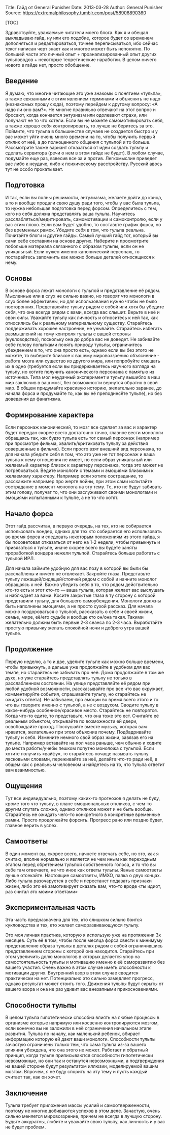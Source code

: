 Title: Гайд от General Punisher
Date: 2013-03-28
Author: General Punisher
Source: https://extremalphilosophy.tumblr.com/post/58906890360

[TOC]

Здравствуйте, уважаемые читатели моего блога. Как я и обещал выкладываю гайд, ну или его подобие, которое будет со временем дополняться и редактироваться, точнее переписываться, ибо сейчас текст написан черт знает как и многое может быть непонятно. По большей части это личный опыт + проанализированный опыт других тульповодов + некоторые теоретические наработки. В целом ничего нового в гайде нет, просто обобщение.

## Введение

Я думаю, что многие читающие это уже знакомы с понятием «тульпа», а также связанными с этим явлением терминами и объяснять не надо (незнакомых прошу сюда), поэтому перейдем к другому вопросу: «А надо ли оно вам?». Не многие правильно отвечают на этот вопрос и бросают, когда кончается энтузиазм или одолевают страхи, или получают не то что хотели. Если вы не можете самомотивировать себя, а также хорошо себя контролировать, то лучше не беритесь за это. Поймите, что тульпа в большинстве случаев не создается быстро и у вас может уйти очень много времени на то, чтобы получить первый отклик от неё, а до полноценного общения с тульпой и то больше. Рассмотрите также вариант отказаться от идеи создать тульпу и сделать сервитора (речи о нем в этом гайде не будет). В любом случае, подумайте еще раз, взвесив все за и против. Легкомыслие приведет вас либо к неудаче, либо к психическому расстройству. Русский авось тут не особо прокатывает.

## Подготовка

И так, если вы полны решимости, энтузиазма, желаете дойти до конца, а то и вообще продали свою душу ради того, чтобы у вас была тульпа, то нужна небольшая подготовка перед форсом. Определитесь с тем, кого из себя должна представлять ваша тульпа. Научитесь расслабляться/медитировать, самомотивации и самоконтролю, если у вас этим плохо. Если вам будет удобно, то составьте график форса, но без временных рамок. Убедите себя в том, что тульпа реальна. Почитайте блоги и другие гайды. Самый лучший гайд тот, который вы сами себе составили на основе других. Наберите и просмотрите побольше материала связанного с образом тульпы, если он не уникальный. Если нужен именно канонический персонаж, то постарайтесь запомнить как можно больше деталей относящихся к нему.

## Основы

В основе форса лежат монологи с тульпой и представление её рядом. Мысленные или в слух не сильно важно, но говорят что монологи в слух более эффективны, но для использования нужно чтобы не было посторонних. Представляйте тульпу рядом с собой или хотя бы убедите себя, что она всегда рядом с вами, всегда вас слышит. Верьте в неё и свои силы. Уважайте тульпу как личность и относитесь к ней так, как относились бы к реальному материальному существу. Старайтесь поддерживать хорошее настроение, не унывайте. Старайтесь избегать размышлений на тему контроля тульпы с вашей стороны (кукловодство), поскольку она до добра вас не доведет. Не забивайте себе голову попытками понять природу тульпы, ограничитесь убеждением в то, что она просто есть, однако если вы без этого не можете, то выберите близкое к вашему мировоззрению объяснение - работа мозга или существо из другого мира, или попробуйте смешать их в одно (требуется если вы придерживаетесь научного взгляда на тульпу, но хотите получить канонического персонажа с памятью из источника. Типа мол неудачный эксперимент и тульпу вышибло в наш мир заключив в ваш мозг, без возможности вернутся обратно в свой мир. В общем придумайте красивую историю, желательно заранее, до начала форса и продумайте то, как вы её преподнесёте тульпе), но без доведения до фанатизма.

## Формирование характера

Если персонаж канонический, то мозг все сделает за вас и характер будет передан скорее всего достаточно точно, главное вести монологи обращаясь так, как будто тульпа есть тот самый персонаж (например при просмотре фильма, хвалить/критиковать тульпу за действия совершенные в фильме). Если просто взят внешний вид персонажа, то для начала убедите себя в том, что это уже не тот персонаж и ваша тульпа к нему отношения не имеет, но если образ уникальный или желаемый характер близок к характеру персонажа, тогда это может не потребоваться. Ведите монологи с темами и эмоциями близкими к желаемому характеру. Например если хотите сострадание, то расскажите например про жертв войны, при этом сами испытайте сострадание в момент монолога на эту тему. Те, кто не будут забивать этим голову, получат то, что они заслуживают своими монологами и эмоциями испытанными к тульпе, а не то что хотят.

## Начало форса

Этот гайд рассчитан, в первую очередь, на тех, кто не собирается использовать вондер, однако для тех кто собирается его использовать во время форса и следовать некоторым положениям из этого гайда, я бы посоветовал отказаться от него на 1-2 недели, чтобы привыкнуть и привязаться к тульпе, иначе скорее всего вы будете заняты проработкой вондера нежели тульпой. Старайтесь больше работать с тульпой ИРЛ.

Для начала займите удобную для вас позу в которой вы были бы расслаблены и ничего не отвлекает. Закройте глаза. Представьте тульпу лежащей/сидящей/стоячей рядом с собой и начните монолог обращаясь к ней. Важно убедить себя в то, что рядом действительно кто-то есть и этот кто-то — ваша тульпа, которая желает вас выслушать и наблюдает за вами. Косите закрытые глаза в ту сторону с которой представили тульпу, для большего самоубеждения. Монологи должны быть наполнены эмоциями, а не просто сухой рассказ. Для начала можно поздороваться с тульпой, рассказать о себе и своей жизни, семье, мире, её/его судьбе и вообще кто он/она такая. Такими желательно должны быть первые 2-3 сеанса по 2-3 часа. Выработайте простую привычку желать спокойной ночи и доброго утра вашей тульпе.

## Продолжение

Первую неделю, а то и две, уделите тульпе как можно больше времени, чтобы привыкнуть, а дальше уже продолжайте в удобном для вас темпе, но старайтесь не забывать про неё. Дома продолжайте в том же духе, но уже старайтесь представлять тульпу не только в расслабленном состоянии. На улице представляйте её рядом при любой удобной возможности, рассказывайте про все что вас окружает, комментируйте события, спрашивайте тульпу, но старайтесь не ожидать ответа). Не забываем, про эмоции во время всего этого и то что вы говорите именно с тульпой, а не с воздухом. Сводите тульпу в какое-нибудь особенное/красивое место. Старайтесь не повторятся. Когда что-то едите, то представьте, что она тоже это ест. Считайте её реальным объектом, открывайте по возможности ей двери, освобождайте проход. Послушайте вместе музыку, которая вам нравится, желательно при этом объяснив почему. Подбадривайте тульпу и себя. Измените немного свой образ жизни, завязав его на тульпе. Например вставайте на пол часа раньше, чем обычно и ходите до места работы/учебы пешком попутно моноложа с тульпой. Если хотите получить «вайфу», то старайтесь почаще называть тульпу ласковыми словами, переживайте за неё, делайте что-то ради неё, в общем как с реальным человеком и найдетесь на то, что тульпа ответит вам взаимностью.

## Ощущения

Тут все индивидуально, поэтому каких-то прогнозов я делать не буду, кроме того что тульпу, в плане эмоциональных откликов, с чем-то другим спутать сложно, однако откликов может и не быть вообще. Старайтесь не ожидать чего-то конкретного в конкретные временные рамки. Просто продолжайте форсить. Прогресс рано или поздно будет, главное верить в успех.

## Самоответы

В один момент вы, скорее всего, начнете отвечать себе, но это, как я считаю, вполне нормально и является не чем иным как переходным этапом перед обретением тульпой собственного голоса, и то что вы себе там отвечаете, не что иное как ответы тульпы. Явные самоответы лучше отсекайте. Настоящие самоответы, ИМХО, палка о двух концах. Либо тульпа разочаруется в себе и перестанет подавать признаки жизни, либо это её замотивирует сказать вам, что-то вроде «ты идиот, раз считал это моими ответами»

## Экспериментальная часть

Эта часть предназначена для тех, кто слишком сильно боится кукловодства и тех, кто желает саморазвивающуюся тульпу.

Это моя личная практика, которую я использую уже на протяжении 3х месяцев. Суть её в том, чтобы после месяца форса свести к минимуму представление образа тульпы в деталях рядом с собой ограничившись представлением стороны с которой она находится. Старайтесь при этом увеличить долю монологов в которых делается упор на самостоятельность тульпы и мотивацию именно к её саморазвитию без вашего участия. Очень важно в этом случае иметь способности к мотивации других. Внутренний взор в этом случае сводится практически на нет. Потенциально это сильно замедляет прогресс, однако результат может стоить того. Движения тульпы будут скрыты от вашего взора и она не раз удивит вас внезапными прикосновениями.

## Способности тульпы

В целом тульпа гипотетически способна влиять на любые процессы в организме которые напрямую или косвенно контролируются мозгом, если конечно вы не заложили в неё ограничения начальном этапе развития. Тульпа по началу, как маленький ребенок, вбирает информацию которую ей дают ваши монологи. Способности тульпы зачастую ограничены только тем, что сама тульпа из-за вашего влияния убеждена, что она этого не может. Работает и обратный принцип, когда тульпе приписываются способности гипотетически невозможные, но они так и останутся невозможными, а подтверждения на вашей стороне будут результатом иллюзии, моделируемой вашим мозгом. Впрочем, я не буду спорить на эту тему и пусть каждый считает так, как он хочет.

## Заключение

Тульпа требует приложения массы усилий и самоотверженности, поэтому не многие добиваются успехов в этом деле. Зачастую, очень сильно меняется мировоззрение, причем не всегда в лучшую сторону. Будьте аккуратны, любите и уважайте свою тульпу, как личность и у вас не будет проблем.